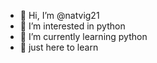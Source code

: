 - 👋 Hi, I’m @natvig21
- 👀 I’m interested in python
- 🌱 I’m currently learning python
- 💞️ just here to learn

<!---
natvig21/natvig21 is a ✨ special ✨ repository because its `README.md` (this file) appears on your GitHub profile.
You can click the Preview link to take a look at your changes.
--->
